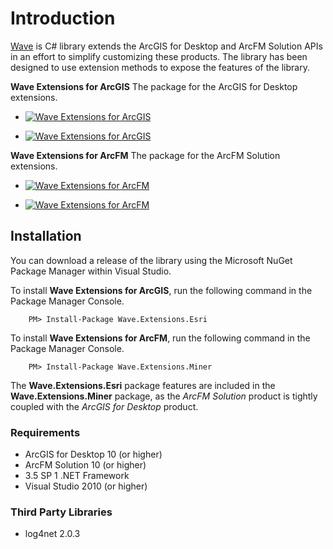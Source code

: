 # Introduction
[Wave](https://github.com/Jumpercables/Wave) is C# library extends the ArcGIS for Desktop and ArcFM Solution APIs in an effort to simplify customizing these products. The library has been designed to use extension methods to expose the features of the library.

**Wave Extensions for ArcGIS**
The package for the ArcGIS for Desktop extensions.

- [![Wave Extensions for ArcGIS](http://img.shields.io/nuget/dt/Wave.Extensions.Esri.svg?style=flat)](https://www.nuget.org/packages/Wave.Extensions.Esri/)

- [![Wave Extensions for ArcGIS](http://img.shields.io/nuget/v/Wave.Extensions.Esri.svg?style=flat)](https://www.nuget.org/packages/Wave.Extensions.Esri/)

**Wave Extensions for ArcFM**
The package for the ArcFM Solution extensions.

 - [![Wave Extensions for ArcFM](http://img.shields.io/nuget/dt/Wave.Extensions.Miner.svg?style=flat)](https://www.nuget.org/packages/Wave.Extensions.Miner/)

 - [![Wave Extensions for ArcFM](http://img.shields.io/nuget/v/Wave.Extensions.Miner.svg?style=flat)](https://www.nuget.org/packages/Wave.Extensions.Miner/)

## Installation ##
You can download a release of the library using the Microsoft NuGet Package Manager within Visual Studio.

To install **Wave Extensions for ArcGIS**, run the following command in the Package Manager Console.

```
	PM> Install-Package Wave.Extensions.Esri
```

To install **Wave Extensions for ArcFM**, run the following command in the Package Manager Console.

```
	PM> Install-Package Wave.Extensions.Miner
```

The **Wave.Extensions.Esri** package features are included in the **Wave.Extensions.Miner** package, as the *ArcFM Solution* product is tightly coupled with the *ArcGIS for Desktop* product.

### Requirements ###
- ArcGIS for Desktop 10 (or higher)
- ArcFM Solution 10 (or higher)
- 3.5 SP 1 .NET Framework
- Visual Studio 2010 (or higher)

### Third Party Libraries ###
- log4net 2.0.3
